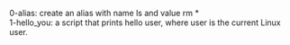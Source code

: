 0-alias: create an alias with name ls and value rm *  
1-hello_you: a script that prints hello user, where user is the current Linux user.
